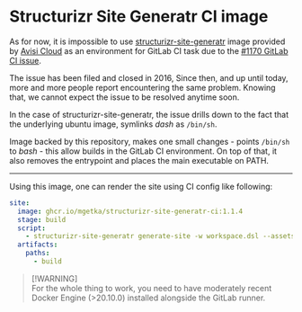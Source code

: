 # Structurizr Site Generatr CI image

As for now, it is impossible to use [structurizr-site-generatr](https://github.com/avisi-cloud/structurizr-site-generatr) image provided by [Avisi Cloud](https://github.com/avisi-cloud) as an environment for GitLab CI task due to the [#1170 GitLab CI issue](https://gitlab.com/gitlab-org/gitlab-runner/-/issues/1170).

The issue has been filed and closed in 2016, Since then, and up until today, more and more people report encountering the same problem. Knowing that, we cannot expect the issue to be resolved anytime soon.

In the case of structurizr-site-generatr, the issue drills down to the fact that the underlying ubuntu image, symlinks _dash_ as `/bin/sh`.

Image backed by this repository, makes one small changes - points `/bin/sh` to _bash_ - this allow builds in the GitLab CI environment. On top of that, it also removes the entrypoint and places the main executable on PATH.

----------------------------------------------

Using this image, one can render the site using CI config like following:

```yaml
site:
  image: ghcr.io/mgetka/structurizr-site-generatr-ci:1.1.4
  stage: build
  script:
    - structurizr-site-generatr generate-site -w workspace.dsl --assets-dir assets
  artifacts:
    paths:
      - build
```

> [!WARNING]\
> For the whole thing to work, you need to have moderately recent Docker Engine (>20.10.0) installed alongside the GitLab runner.
